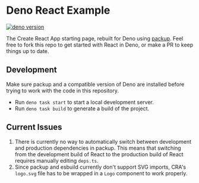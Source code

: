 # Deno React Example
 [![deno version](https://img.shields.io/badge/deno-^1.2.4-lightgrey?logo=deno)](https://github.com/denoland/deno)

The Create React App starting page, rebuilt for Deno using [packup](https://github.com/kt3k/packup). Feel free to fork this repo to get started with React in Deno, or make a PR to keep things up to date.

## Development
Make sure packup and a compatible version of Deno are installed before trying to work with the code in this repository.
- Run `deno task start` to start a local development server.
- Run `deno task build` to generate a build of the project.

## Current Issues
1. There is currently no way to automatically switch between development and production dependencies in packup. This means that switching from the development build of React to the production build of React requires manually editing `deps.ts`. 
1. Since packup and esbuild currently don't support SVG imports, CRA's `logo.svg` file has to be wrapped in a `Logo` component to work properly.
